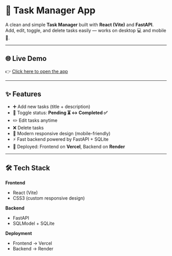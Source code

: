 # 📝 Task Manager App

A clean and simple **Task Manager** built with **React (Vite)** and **FastAPI**.  
Add, edit, toggle, and delete tasks easily — works on desktop 💻 and mobile 📱.

---

## 🌐 Live Demo

👉 [Click here to open the app](https://task-app-beta-blush-three.vercel.app/)

---

## ✨ Features

- ➕ Add new tasks (title + description)
- 🔄 Toggle status: **Pending ⏳ ↔ Completed ✅**
- ✏️ Edit tasks anytime
- ❌ Delete tasks
- 🎨 Modern responsive design (mobile-friendly)
- ⚡ Fast backend powered by FastAPI + SQLite
- 🚀 Deployed: Frontend on **Vercel**, Backend on **Render**

---

## 🛠 Tech Stack

**Frontend**
- React (Vite)
- CSS3 (custom responsive design)

**Backend**
- FastAPI
- SQLModel + SQLite

**Deployment**
- Frontend → Vercel  
- Backend → Render  



